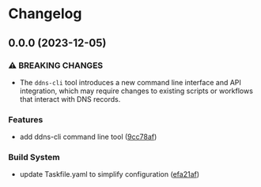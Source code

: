 # Changelog

## 0.0.0 (2023-12-05)

### ⚠ BREAKING CHANGES

- The `ddns-cli` tool introduces a new command line interface and API integration, which may require changes to existing scripts or workflows that interact with DNS records.

### Features

- add ddns-cli command line tool ([9cc78af](https://github.com/liblaf/claps/commit/9cc78af8742855ab491d2c845bb6861ed1492bfe))

### Build System

- update Taskfile.yaml to simplify configuration ([efa21af](https://github.com/liblaf/claps/commit/efa21af183c86f122b52602d148d936dd29a7203))
